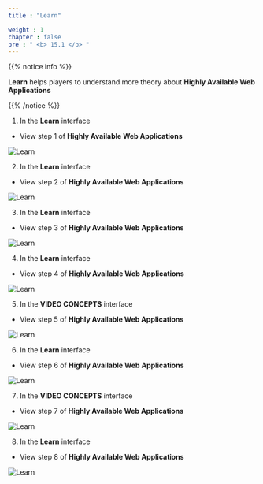 ```yaml
---
title : "Learn"

weight : 1
chapter : false
pre : " <b> 15.1 </b> "
---
```


{{% notice info %}}

**Learn** helps players to understand more theory about **Highly Available Web Applications**

{{% /notice %}}

1. In the **Learn** interface

- View step 1 of **Highly Available Web Applications**

![Learn](/images/15-highlyavailable/15.1-learn/1-learn.png?width=90pc)

2. In the **Learn** interface

- View step 2 of **Highly Available Web Applications**

![Learn](/images/15-highlyavailable/15.1-learn/2-learn.png?width=90pc)

3. In the **Learn** interface

- View step 3 of **Highly Available Web Applications**

![Learn](/images/15-highlyavailable/15.1-learn/3-learn.png?width=90pc)

4. In the **Learn** interface

- View step 4 of **Highly Available Web Applications**

![Learn](/images/15-highlyavailable/15.1-learn/4-learn.png?width=90pc)

5. In the **VIDEO CONCEPTS** interface

- View step 5 of **Highly Available Web Applications**

![Learn](/images/15-highlyavailable/15.1-learn/5-learn.png?width=90pc)

6. In the **Learn** interface

- View step 6 of **Highly Available Web Applications**

![Learn](/images/15-highlyavailable/15.1-learn/6-learn.png?width=90pc)

7. In the **VIDEO CONCEPTS** interface

- View step 7 of **Highly Available Web Applications**

![Learn](/images/15-highlyavailable/15.1-learn/7-learn.png?width=90pc)

8. In the **Learn** interface

- View step 8 of **Highly Available Web Applications**

![Learn](/images/15-highlyavailable/15.1-learn/8-learn.png?width=90pc)
